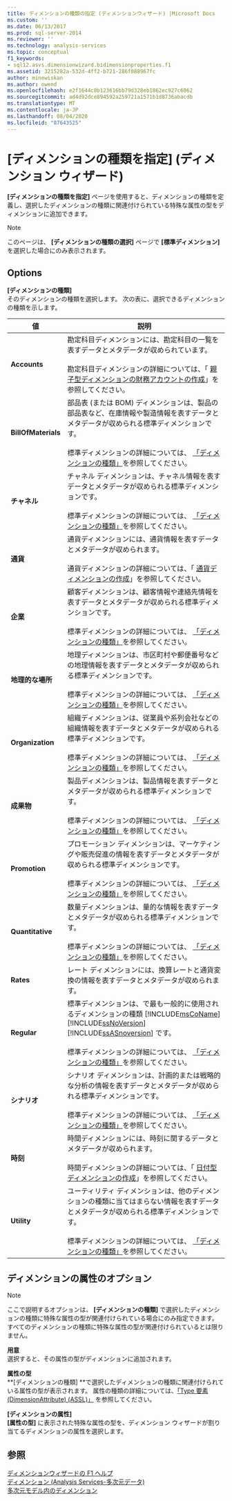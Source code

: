 ```yaml
---
title: ディメンションの種類の指定 (ディメンションウィザード) |Microsoft Docs
ms.custom: ''
ms.date: 06/13/2017
ms.prod: sql-server-2014
ms.reviewer: ''
ms.technology: analysis-services
ms.topic: conceptual
f1_keywords:
- sql12.asvs.dimensionwizard.bidimensionproperties.f1
ms.assetid: 3215282a-532d-4ff2-b721-286f088967fc
author: minewiskan
ms.author: owend
ms.openlocfilehash: e2f1644c8b123616bb79d328eb1862ec927c6062
ms.sourcegitcommit: ad4d92dce894592a259721a1571b1d8736abacdb
ms.translationtype: MT
ms.contentlocale: ja-JP
ms.lasthandoff: 08/04/2020
ms.locfileid: "87643525"
---
```

# <a name="specify-dimension-type-dimension-wizard"></a>[ディメンションの種類を指定] (ディメンション ウィザード)
  **[ディメンションの種類を指定]** ページを使用すると、ディメンションの種類を定義し、選択したディメンションの種類に関連付けられている特殊な属性の型をディメンションに追加できます。  
  
> [!NOTE]  
>   このページは、 **[ディメンションの種類の選択]** ページで **[標準ディメンション]** を選択した場合にのみ表示されます。  
  
## <a name="options"></a>Options  
 **[ディメンションの種類]**  
 そのディメンションの種類を選択します。 次の表に、選択できるディメンションの種類を示します。  
  
|値|説明|  
|-----------|-----------------|  
|**Accounts**|勘定科目ディメンションには、勘定科目の一覧を表すデータとメタデータが収められています。<br /><br /> 勘定科目ディメンションの詳細については、「 [親子型ディメンションの財務アカウントの作成](multidimensional-models/database-dimensions-finance-account-of-parent-child-type.md)」を参照してください。|  
|**BillOfMaterials**|部品表 (または BOM) ディメンションは、製品の部品表など、在庫情報や製造情報を表すデータとメタデータが収められる標準ディメンションです。<br /><br /> 標準ディメンションの詳細については、 [「ディメンションの種類」](multidimensional-models-olap-logical-dimension-objects/database-dimension-properties-types.md)を参照してください。|  
|**チャネル**|チャネル ディメンションは、チャネル情報を表すデータとメタデータが収められる標準ディメンションです。<br /><br /> 標準ディメンションの詳細については、 [「ディメンションの種類」](multidimensional-models-olap-logical-dimension-objects/database-dimension-properties-types.md)を参照してください。|  
|**通貨**|通貨ディメンションには、通貨情報を表すデータとメタデータが収められます。<br /><br /> 通貨ディメンションの詳細については、「 [通貨ディメンションの作成](multidimensional-models/database-dimensions-create-a-currency-type-dimension.md)」を参照してください。|  
|**企業**|顧客ディメンションは、顧客情報や連絡先情報を表すデータとメタデータが収められる標準ディメンションです。<br /><br /> 標準ディメンションの詳細については、 [「ディメンションの種類」](multidimensional-models-olap-logical-dimension-objects/database-dimension-properties-types.md)を参照してください。|  
|**地理的な場所**|地理ディメンションは、市区町村や郵便番号などの地理情報を表すデータとメタデータが収められる標準ディメンションです。<br /><br /> 標準ディメンションの詳細については、 [「ディメンションの種類」](multidimensional-models-olap-logical-dimension-objects/database-dimension-properties-types.md)を参照してください。|  
|**Organization**|組織ディメンションは、従業員や系列会社などの組織情報を表すデータとメタデータが収められる標準ディメンションです。<br /><br /> 標準ディメンションの詳細については、 [「ディメンションの種類」](multidimensional-models-olap-logical-dimension-objects/database-dimension-properties-types.md)を参照してください。|  
|**成果物**|製品ディメンションは、製品情報を表すデータとメタデータが収められる標準ディメンションです。<br /><br /> 標準ディメンションの詳細については、 [「ディメンションの種類」](multidimensional-models-olap-logical-dimension-objects/database-dimension-properties-types.md)を参照してください。|  
|**Promotion**|プロモーション ディメンションは、マーケティングや販売促進の情報を表すデータとメタデータが収められる標準ディメンションです。<br /><br /> 標準ディメンションの詳細については、 [「ディメンションの種類」](multidimensional-models-olap-logical-dimension-objects/database-dimension-properties-types.md)を参照してください。|  
|**Quantitative**|数量ディメンションは、量的な情報を表すデータとメタデータが収められる標準ディメンションです。<br /><br /> 標準ディメンションの詳細については、 [「ディメンションの種類」](multidimensional-models-olap-logical-dimension-objects/database-dimension-properties-types.md)を参照してください。|  
|**Rates**|レート ディメンションには、換算レートと通貨変換の情報を表すデータとメタデータが収められます。|  
|**Regular**|標準ディメンションは、で最も一般的に使用されるディメンションの種類 [!INCLUDE[msCoName](../includes/msconame-md.md)] [!INCLUDE[ssNoVersion](../includes/ssnoversion-md.md)] [!INCLUDE[ssASnoversion](../includes/ssasnoversion-md.md)] です。<br /><br /> 標準ディメンションの詳細については、 [「ディメンションの種類」](multidimensional-models-olap-logical-dimension-objects/database-dimension-properties-types.md)を参照してください。|  
|**シナリオ**|シナリオ ディメンションは、計画的または戦略的な分析の情報を表すデータとメタデータが収められる標準ディメンションです。<br /><br /> 標準ディメンションの詳細については、 [「ディメンションの種類」](multidimensional-models-olap-logical-dimension-objects/database-dimension-properties-types.md)を参照してください。|  
|**時刻**|時間ディメンションには、時刻に関するデータとメタデータが収められます。<br /><br /> 時間ディメンションの詳細については、「 [日付型ディメンションの作成](multidimensional-models/database-dimensions-create-a-date-type-dimension.md)」を参照してください。|  
|**Utility**|ユーティリティ ディメンションは、他のディメンションの種類に当てはまらない情報を表すデータとメタデータが収められる標準ディメンションです。<br /><br /> 標準ディメンションの詳細については、 [「ディメンションの種類」](multidimensional-models-olap-logical-dimension-objects/database-dimension-properties-types.md)を参照してください。|  
  
## <a name="dimension-attributes-options"></a>ディメンションの属性のオプション  
  
> [!NOTE]  
>  ここで説明するオプションは、 **[ディメンションの種類]** で選択したディメンションの種類に特殊な属性の型が関連付けられている場合にのみ指定できます。 すべてのディメンションの種類に特殊な属性の型が関連付けられているとは限りません。  
  
 **用意**  
 選択すると、その属性の型がディメンションに追加されます。  
  
 **属性の型**  
 **[ディメンションの種類] **で選択したディメンションの種類に関連付けられている属性の型が表示されます。 属性の種類の詳細については、[「Type 要素 (DimensionAttribute) (ASSL)」](https://docs.microsoft.com/bi-reference/assl/properties/type-element-dimensionattribute-assl) を参照してください。  
  
 **[ディメンションの属性]**  
 **[属性の型]** に表示された特殊な属性の型を、ディメンション ウィザードが割り当てるディメンションの属性を選択します。  
  
## <a name="see-also"></a>参照  
 [ディメンションウィザードの F1 ヘルプ](dimension-wizard-f1-help.md)   
 [ディメンション &#40;Analysis Services-多次元データ&#41;](multidimensional-models-olap-logical-dimension-objects/dimensions-analysis-services-multidimensional-data.md)   
 [多次元モデル内のディメンション](multidimensional-models/dimensions-in-multidimensional-models.md)  
  
  
